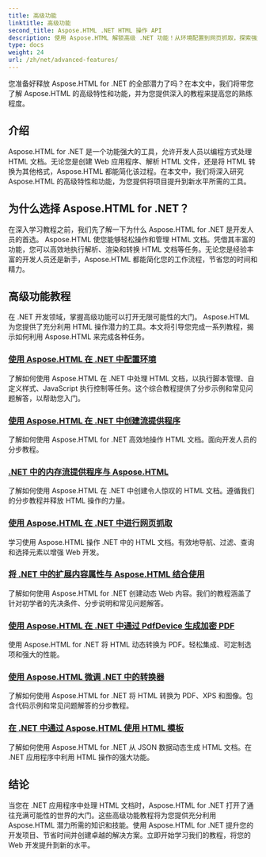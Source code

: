 ```yaml
---
title: 高级功能
linktitle: 高级功能
second_title: Aspose.HTML .NET HTML 操作 API
description: 使用 Aspose.HTML 解锁高级 .NET 功能！从环境配置到网页抓取，探索强大的网页开发的综合教程。
type: docs
weight: 24
url: /zh/net/advanced-features/
---
```


您准备好释放 Aspose.HTML for .NET 的全部潜力了吗？在本文中，我们将带您了解 Aspose.HTML 的高级特性和功能，并为您提供深入的教程来提高您的熟练程度。

## 介绍

Aspose.HTML for .NET 是一个功能强大的工具，允许开发人员以编程方式处理 HTML 文档。无论您是创建 Web 应用程序、解析 HTML 文件，还是将 HTML 转换为其他格式，Aspose.HTML 都能简化该过程。在本文中，我们将深入研究 Aspose.HTML 的高级特性和功能，为您提供将项目提升到新水平所需的工具。

## 为什么选择 Aspose.HTML for .NET？

在深入学习教程之前，我们先了解一下为什么 Aspose.HTML for .NET 是开发人员的首选。 Aspose.HTML 使您能够轻松操作和管理 HTML 文档。凭借其丰富的功能，您可以高效地执行解析、渲染和转换 HTML 文档等任务。无论您是经验丰富的开发人员还是新手，Aspose.HTML 都能简化您的工作流程，节省您的时间和精力。

## 高级功能教程
在 .NET 开发领域，掌握高级功能可以打开无限可能性的大门。 Aspose.HTML 为您提供了充分利用 HTML 操作潜力的工具。本文将引导您完成一系列教程，揭示如何利用 Aspose.HTML 来完成各种任务。
### [使用 Aspose.HTML 在 .NET 中配置环境](./environment-configuration/)
了解如何使用 Aspose.HTML 在 .NET 中处理 HTML 文档，以执行脚本管理、自定义样式、JavaScript 执行控制等任务。这个综合教程提供了分步示例和常见问题解答，以帮助您入门。
### [使用 Aspose.HTML 在 .NET 中创建流提供程序](./create-stream-provider/)
了解如何使用 Aspose.HTML for .NET 高效地操作 HTML 文档。面向开发人员的分步教程。
### [.NET 中的内存流提供程序与 Aspose.HTML](./memory-stream-provider/)
了解如何使用 Aspose.HTML 在 .NET 中创建令人惊叹的 HTML 文档。遵循我们的分步教程并释放 HTML 操作的力量。
### [使用 Aspose.HTML 在 .NET 中进行网页抓取](./web-scraping/)
学习使用 Aspose.HTML 操作 .NET 中的 HTML 文档。有效地导航、过滤、查询和选择元素以增强 Web 开发。
### [将 .NET 中的扩展内容属性与 Aspose.HTML 结合使用](./use-extended-content-property/)
了解如何使用 Aspose.HTML for .NET 创建动态 Web 内容。我们的教程涵盖了针对初学者的先决条件、分步说明和常见问题解答。
### [使用 Aspose.HTML 在 .NET 中通过 PdfDevice 生成加密 PDF](./generate-encrypted-pdf-by-pdfdevice/)
使用 Aspose.HTML for .NET 将 HTML 动态转换为 PDF。轻松集成、可定制选项和强大的性能。
### [使用 Aspose.HTML 微调 .NET 中的转换器](./fine-tuning-converters/)
了解如何使用 Aspose.HTML for .NET 将 HTML 转换为 PDF、XPS 和图像。包含代码示例和常见问题解答的分步教程。
### [在 .NET 中通过 Aspose.HTML 使用 HTML 模板](./using-html-templates/)
了解如何使用 Aspose.HTML for .NET 从 JSON 数据动态生成 HTML 文档。在 .NET 应用程序中利用 HTML 操作的强大功能。


## 结论

当您在 .NET 应用程序中处理 HTML 文档时，Aspose.HTML for .NET 打开了通往充满可能性的世界的大门。这些高级功能教程将为您提供充分利用 Aspose.HTML 潜力所需的知识和技能。使用 Aspose.HTML for .NET 提升您的开发项目、节省时间并创建卓越的解决方案。立即开始学习我们的教程，将您的 Web 开发提升到新的水平。